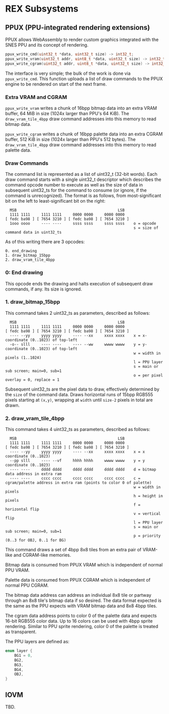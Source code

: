 # REX Subsystems

## PPUX (PPU-integrated rendering extensions)
PPUX allows WebAssembly to render custom graphics integrated with the SNES PPU and its concept of rendering.
```c
ppux_write_cmd(uint32_t *data, uint32_t size) -> int32_t;
ppux_write_vram(uint32_t addr, uint8_t *data, uint32_t size) -> int32_t;
ppux_write_cgram(uint32_t addr, uint8_t *data, uint32_t size) -> int32_t;
```
The interface is very simple; the bulk of the work is done via `ppux_write_cmd`. This function uploads a list of draw
commands to the PPUX engine to be rendered on start of the next frame.

### Extra VRAM and CGRAM
`ppux_write_vram` writes a chunk of 16bpp bitmap data into an extra VRAM buffer, 64 MiB in size (1024x larger than
PPU's 64 KiB). The `draw_vram_tile_4bpp` draw command addresses into this memory to read bitmap data.

`ppux_write_cgram` writes a chunk of 16bpp palette data into an extra CGRAM buffer, 512 KiB in size (1024x larger than
PPU's 512 bytes). The `draw_vram_tile_4bpp` draw command addresses into this memory to read palette data.

### Draw Commands
The command list is represented as a list of uint32_t (32-bit words). Each draw command starts with a single uint32_t
descriptor which describes the command opcode number to execute as well as the size of data in subsequent uint32_ts for
the command to consume (or ignore, if the command is unrecognized). The format is as follows, from most-significant bit
on the left to least-significant bit on the right:
```
  MSB                                             LSB
  1111 1111     1111 1111     0000 0000     0000 0000
[ fedc ba98 ] [ 7654 3210 ] [ fedc ba98 ] [ 7654 3210 ]
  1ooo oooo     ---- ----     ssss ssss     ssss ssss    o = opcode
                                                         s = size of command data in uint32_ts
```

As of this writing there are 3 opcodes:
```
0. end_drawing
1. draw_bitmap_15bpp
2. draw_vram_tile_4bpp
```

### 0: End drawing
This opcode ends the drawing and halts execution of subsequent draw commands, if any. Its size is ignored.

### 1. draw_bitmap_15bpp
This command takes 2 uint32_ts as parameters, described as follows:
```
  MSB                                             LSB
  1111 1111     1111 1111     0000 0000     0000 0000
[ fedc ba98 ] [ 7654 3210 ] [ fedc ba98 ] [ 7654 3210 ]
  ---- --yy     yyyy yyyy     ---- --xx     xxxx xxxx    x = x-coordinate (0..1023) of top-left
  -o-- slll     ---- ----     ---- --ww     wwww wwww    y = y-coordinate (0..1023) of top-left
                                                         w = width in pixels (1..1024)
                                                         l = PPU layer
                                                         s = main or sub screen; main=0, sub=1
                                                         o = per pixel overlay = 0, replace = 1
```
Subsequent uint32_ts are the pixel data to draw, effectively determined by the `size` of the command data. Draws
horizontal runs of 15bpp RGB555 pixels starting at `(x,y)`, wrapping at `width` until `size-2` pixels in total are
drawn.

### 2. draw_vram_tile_4bpp
This command takes 4 uint32_ts as parameters, described as follows:
```
  MSB                                             LSB
  1111 1111     1111 1111     0000 0000     0000 0000
[ fedc ba98 ] [ 7654 3210 ] [ fedc ba98 ] [ 7654 3210 ]
  ---- --yy     yyyy yyyy     ---- --xx     xxxx xxxx    x = x coordinate (0..1023)
  --pp slll     ---- --vf     hhhh hhhh     wwww wwww    y = y coordinate (0..1023)
  ---- ----     dddd dddd     dddd dddd     dddd dddd    d = bitmap data address in extra ram
  ---- ----     cccc cccc     cccc cccc     cccc cccc    c = cgram/palette address in extra ram (points to color 0 of palette)
                                                         w = width in pixels
                                                         h = height in pixels
                                                         f = horizontal flip
                                                         v = vertical flip
                                                         l = PPU layer
                                                         s = main or sub screen; main=0, sub=1
                                                         p = priority (0..3 for OBJ, 0..1 for BG)

```
This command draws a set of 4bpp 8x8 tiles from an extra pair of VRAM-like and CGRAM-like memories.

Bitmap data is consumed from PPUX VRAM which is independent of normal PPU VRAM.

Palette data is consumed from PPUX CGRAM which is independent of normal PPU CGRAM.

The bitmap data address can address an individual 8x8 tile or partway through an 8x8 tile's bitmap data if so desired.
The data format expected is the same as the PPU expects with VRAM bitmap data and 8x8 4bpp tiles.

The cgram data address points to color 0 of the palette data and expects 16-bit RGB555 color data. Up to 16 colors can
be used with 4bpp sprite rendering. Similar to PPU sprite rendering, color 0 of the palette is treated as transparent.

The PPU layers are defined as:
```c
enum layer {
    BG1 = 0,
    BG2,
    BG3,
    BG4,
    OBJ,
}
```

## IOVM

TBD.
